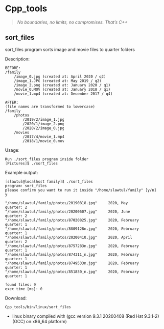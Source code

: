 # Cpp_tools

> _No boundaries, no limits, no compromises. That’s C++_

## sort_files

sort_files program sorts image and movie files to quarter folders

Description:

```text
BEFORE:
/family
    /image_0.jpg (created at: April 2020 / q2)
    /image_1.JPG (created at: May 2019 / q2)
    /image_2.png (created at: January 2020 / q1)
    /movie_0.MOV (created at: January 2018 / q1)
    /movie_1.mp4 (created at: December 2017 / q4)

AFTER:
(file names are transformed to lowercase)
/family
    /photos
        /2019/2/image_1.jpg
        /2020/1/image_2.png
        /2020/2/image_0.jpg
    /movies
        /2017/4/movie_1.mp4
        /2018/1/movie_0.mov
```

Usage:

```text
Run ./sort_files program inside folder
[Pictures]$ ./sort_files
```

Example output:

```text
[slawtul@localhost family]$ ./sort_files
program: sort_files
please confirm you want to run it inside "/home/slawtul/family" [y/n]
y

"/home/slawtul/family/photos/20190818.jpg"     2020, May       quarter: 2
"/home/slawtul/family/photos/20200607.jpg"     2020, June      quarter: 2
"/home/slawtul/family/photos/87020825.jpg"     2020, February  quarter: 1
"/home/slawtul/family/photos/8809128n.jpg"     2020, February  quarter: 1
"/home/slawtul/family/photos/20200410.jpg"     2020, April     quarter: 2
"/home/slawtul/family/photos/8757283n.jpg"     2020, February  quarter: 1
"/home/slawtul/family/photos/874311_n.jpg"     2020, February  quarter: 1
"/home/slawtul/family/photos/8749533n.jpg"     2020, February  quarter: 1
"/home/slawtul/family/photos/851830_n.jpg"     2020, February  quarter: 1

found files: 9
exec time [ms]: 0
```

Download:

```text
Cpp_tools/bin/linux/sort_files
```

- linux binary compiled with (gcc version 9.3.1 20200408 (Red Hat 9.3.1-2)
  (GCC) on x86_64 platform)

